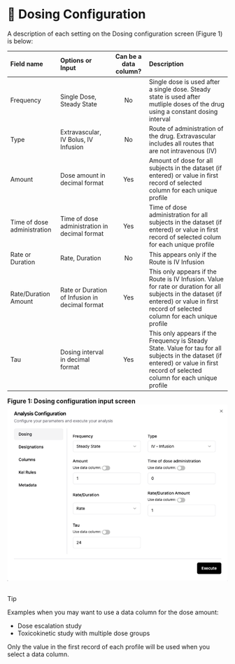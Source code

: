 # 💊 Dosing Configuration

A description of each setting on the Dosing configuration screen (Figure 1) is below:

|Field name|Options or Input|Can be a data column?|Description|
|:---|:---|:---:|:---|
|Frequency|Single Dose, Steady State|No|Single dose is used after a single dose. Steady state is used after mutliple doses of the drug using a constant dosing interval|
|Type|Extravascular, IV Bolus, IV Infusion|No|Route of administration of the drug. Extravascular includes all routes that are not intravenous (IV)|
|Amount|Dose amount in decimal format|Yes|Amount of dose for all subjects in the dataset (if entered) or value in first record of selected column for each unique profile|
|Time of dose administration|Time of dose administration in decimal format|Yes|Time of dose administration for all subjects in the dataset (if entered) or value in first record of selected colum for each unique profile|
|Rate or Duration|Rate, Duration|No|This appears only if the Route is IV Infusion|
|Rate/Duration Amount|Rate or Duration of Infusion in decimal format|Yes|This only appears if the Route is IV Infusion. Value for rate or duration for all subjects in the dataset (if entered) or value in first record of selected column for each unique profile|
|Tau|Dosing interval in decimal format|Yes|This only appears if the Frequency is Steady State. Value for tau for all subjects in the dataset (if entered) or value in first record of selected column for each unique profile|

**Figure 1: Dosing configuration input screen**
![Dosing configuration input](./images/Dosing_input.png)

## 
> [!TIP]
> Examples when you may want to use a data column for the dose amount:
>  - Dose escalation study
>  - Toxicokinetic study with multiple dose groups
> 
> Only the value in the first record of each profile will be used when you select a data column.